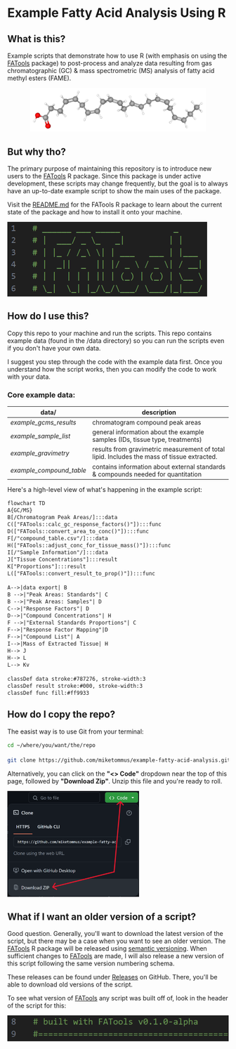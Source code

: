 # **Example Fatty Acid Analysis Using R**

## What is this?

Example scripts that demonstrate how to use R (with emphasis on using the [FATools](https://www.github.com/miketommus/FATools) package) to post-process and analyze data resulting from gas chromatographic (GC) & mass spectrometric (MS) analysis of fatty acid methyl esters (FAME).

<p align="center">
  <img width="400" src="assets/dha-straight.png" />
  </p>

## But why tho? 

The primary purpose of maintaining this repository is to introduce new users to the [FATools](https://www.github.com/miketommus/FATools) R package. Since this package is under active development, these scripts may change frequently, but the goal is to always have an up-to-date example script to show the main uses of the package.

Visit the [README.md](https://github.com/miketommus/FATools/blob/master/README.md) for the FATools R package to learn about the current state of the package and how to install it onto your machine.

![version header](assets/fatools.png)

## How do I use this?

Copy this repo to your machine and run the scripts. This repo contains example data (found in the /data directory) so you can run the scripts even if you don't have your own data.

I suggest you step through the code with the example data first. Once you understand how the script works, then you can modify the code to work with your data.

### Core example data:

|**data/**|**description**|
|---|---|
|*example_gcms_results*|chromatogram compound peak areas|
|*example_sample_list*|general information about the example samples (IDs, tissue type, treatments)|
|*example_gravimetry*|results from gravimetric measurement of total lipid. Includes the mass of tissue extracted.|
|*example_compound_table*|contains information about external standards & compounds needed for quantitation|

Here's a high-level view of what's happening in the example script:

```mermaid
flowchart TD
A{GC/MS}
B[/Chromatogram Peak Areas/]:::data
C(["FATools::calc_gc_response_factors()"]):::func
D(["FATools::convert_area_to_conc()"]):::func
F[/"compound_table.csv"/]:::data
H(["FATools::adjust_conc_for_tissue_mass()"]):::func
I[/"Sample Information"/]:::data
J["Tissue Concentrations"]:::result
K["Proportions"]:::result
L(["FATools::convert_result_to_prop()"]):::func

A-->|data export| B
B -->|"Peak Areas: Standards"| C
B -->|"Peak Areas: Samples"| D
C-->|"Response Factors"| D
D-->|"Compound Concentrations"| H
F -->|"External Standards Proportions"| C
F-->|"Response Factor Mapping"|D
F-->|"Compound List"| A
I-->|Mass of Extracted Tissue| H
H--> J
H--> L
L--> Kv

classDef data stroke:#787276, stroke-width:3
classDef result stroke:#000, stroke-width:3
classDef func fill:#ff9933
```

## How do I copy the repo?

The easist way is to use Git from your terminal:

```bash
cd ~/where/you/want/the/repo

git clone https://github.com/miketommus/example-fatty-acid-analysis.git
```
Alternatively, you can click on the **"<> Code"** dropdown near the top of this page, followed by **"Download Zip"**. Unzip this file and you're ready to roll.

<p align="left">
  <img width = "300 " src="assets/code-dropdwn.png" />
</p>

## What if I want an older version of a script?

Good question. Generally, you'll want to download the latest version of the script, but there may be a case when you want to see an older version. The [FATools](https://www.github.com/miketommus/FATools) R package will be released using [semantic versioning](https://semver.org/). When sufficient changes to [FATools](https://www.github.com/miketommus/FATools) are made, I will also release a new version of this script following the same version numbering schema. 

These releases can be found under [Releases](https://github.com/miketommus/example-fatty-acid-analysis/releases) on GitHub. There, you'll be able to download old versions of the script. 

To see what version of [FATools](https://www.github.com/miketommus/FATools) any script was built off of, look in the header of the script for this:

![version header](assets/version-header.png)